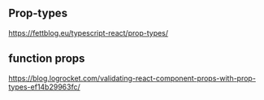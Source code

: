 ## Prop-types

https://fettblog.eu/typescript-react/prop-types/

## function props

https://blog.logrocket.com/validating-react-component-props-with-prop-types-ef14b29963fc/
